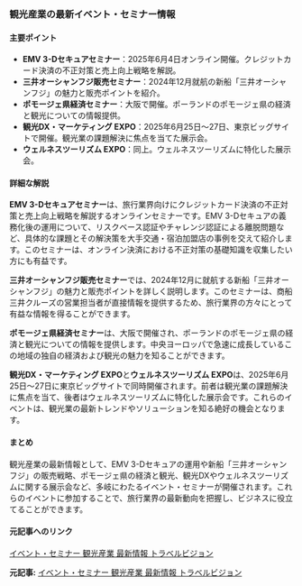 ### 観光産業の最新イベント・セミナー情報

#### 主要ポイント
- **EMV 3-Dセキュアセミナー**：2025年6月4日オンライン開催。クレジットカード決済の不正対策と売上向上戦略を解説。
- **三井オーシャンフジ販売セミナー**：2024年12月就航の新船「三井オーシャンフジ」の魅力と販売ポイントを紹介。
- **ポモージェ県経済セミナー**：大阪で開催。ポーランドのポモージェ県の経済と観光についての情報提供。
- **観光DX・マーケティング EXPO**：2025年6月25日～27日、東京ビッグサイトで開催。観光業の課題解決に焦点を当てた展示会。
- **ウェルネスツーリズム EXPO**：同上。ウェルネスツーリズムに特化した展示会。

#### 詳細な解説

**EMV 3-Dセキュアセミナー**は、旅行業界向けにクレジットカード決済の不正対策と売上向上戦略を解説するオンラインセミナーです。EMV 3-Dセキュアの義務化後の運用について、リスクベース認証やチャレンジ認証による離脱問題など、具体的な課題とその解決策を大手交通・宿泊加盟店の事例を交えて紹介します。このセミナーは、オンライン決済における不正対策の基礎知識を収集したい方にも有益です。

**三井オーシャンフジ販売セミナー**では、2024年12月に就航する新船「三井オーシャンフジ」の魅力と販売ポイントを詳しく説明します。このセミナーは、商船三井クルーズの営業担当者が直接情報を提供するため、旅行業界の方々にとって有益な情報を得ることができます。

**ポモージェ県経済セミナー**は、大阪で開催され、ポーランドのポモージェ県の経済と観光についての情報を提供します。中央ヨーロッパで急速に成長しているこの地域の独自の経済および観光の魅力を知ることができます。

**観光DX・マーケティング EXPO**と**ウェルネスツーリズム EXPO**は、2025年6月25日～27日に東京ビッグサイトで同時開催されます。前者は観光業の課題解決に焦点を当て、後者はウェルネスツーリズムに特化した展示会です。これらのイベントは、観光業の最新トレンドやソリューションを知る絶好の機会となります。

#### まとめ
観光産業の最新情報として、EMV 3-Dセキュアの運用や新船「三井オーシャンフジ」の販売戦略、ポモージェ県の経済と観光、観光DXやウェルネスツーリズムに関する展示会など、多岐にわたるイベント・セミナーが開催されます。これらのイベントに参加することで、旅行業界の最新動向を把握し、ビジネスに役立てることができます。

#### 元記事へのリンク
[イベント・セミナー 観光産業 最新情報 トラベルビジョン](リンク先URL)

**元記事:** [イベント・セミナー 観光産業 最新情報 トラベルビジョン](https://www.travelvision.jp/campaign/detail/941)